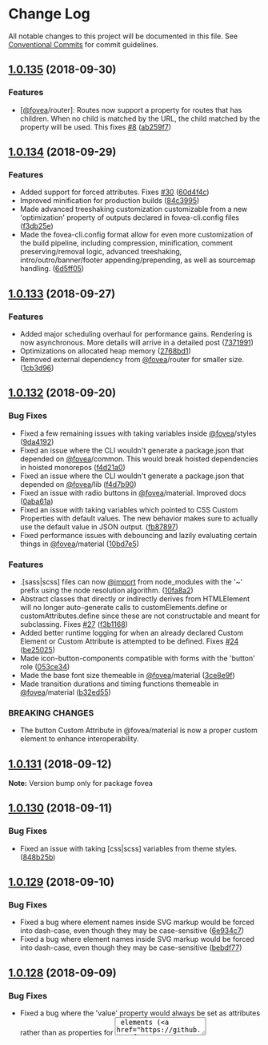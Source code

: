 # Change Log

All notable changes to this project will be documented in this file.
See [Conventional Commits](https://conventionalcommits.org) for commit guidelines.

<a name="1.0.135"></a>
## [1.0.135](https://github.com/fovea-org/fovea/compare/v1.0.134...v1.0.135) (2018-09-30)


### Features

* [[@fovea](https://github.com/fovea)/router]: Routes now support a  property for routes that has children. When no child is matched by the URL, the child matched by the  property will be used. This fixes [#8](https://github.com/fovea-org/fovea/issues/8) ([ab259f7](https://github.com/fovea-org/fovea/commit/ab259f7))





<a name="1.0.134"></a>
## [1.0.134](https://github.com/fovea-org/fovea/compare/v1.0.133...v1.0.134) (2018-09-29)


### Features

* Added support for forced attributes. Fixes [#30](https://github.com/fovea-org/fovea/issues/30) ([60d4f4c](https://github.com/fovea-org/fovea/commit/60d4f4c))
* Improved minification for production builds ([84c3995](https://github.com/fovea-org/fovea/commit/84c3995))
* Made advanced treeshaking customization customizable from a new 'optimization' property of outputs declared in fovea-cli.config files ([f3db25e](https://github.com/fovea-org/fovea/commit/f3db25e))
* Made the fovea-cli.config format allow for even more customization of the build pipeline, including compression, minification, comment preserving/removal logic, advanced treeshaking, intro/outro/banner/footer appending/prepending, as well as sourcemap handling. ([6d5ff05](https://github.com/fovea-org/fovea/commit/6d5ff05))





<a name="1.0.133"></a>
## [1.0.133](https://github.com/fovea-org/fovea/compare/v1.0.132...v1.0.133) (2018-09-27)


### Features

* Added major scheduling overhaul for performance gains. Rendering is now asynchronous. More details will arrive in a detailed post ([7371991](https://github.com/fovea-org/fovea/commit/7371991))
* Optimizations on allocated heap memory ([2768bd1](https://github.com/fovea-org/fovea/commit/2768bd1))
* Removed external dependency from [@fovea](https://github.com/fovea)/router for smaller size. ([1cb3d96](https://github.com/fovea-org/fovea/commit/1cb3d96))





<a name="1.0.132"></a>
## [1.0.132](https://github.com/fovea-org/fovea/compare/v1.0.131...v1.0.132) (2018-09-20)


### Bug Fixes

* Fixed a few remaining issues with taking variables inside [@fovea](https://github.com/fovea)/styles ([9da4192](https://github.com/fovea-org/fovea/commit/9da4192))
* Fixed an issue where the CLI wouldn't generate a package.json that depended on [@fovea](https://github.com/fovea)/common. This would break hoisted dependencies in hoisted monorepos ([f4d21a0](https://github.com/fovea-org/fovea/commit/f4d21a0))
* Fixed an issue where the CLI wouldn't generate a package.json that depended on [@fovea](https://github.com/fovea)/lib ([f4d7b90](https://github.com/fovea-org/fovea/commit/f4d7b90))
* Fixed an issue with radio buttons in [@fovea](https://github.com/fovea)/material. Improved docs ([0aba61a](https://github.com/fovea-org/fovea/commit/0aba61a))
* Fixed an issue with taking variables which pointed to CSS Custom Properties with default values. The new behavior makes sure to actually use the default value in JSON output. ([fb87897](https://github.com/fovea-org/fovea/commit/fb87897))
* Fixed performance issues with debouncing and lazily evaluating certain things in [@fovea](https://github.com/fovea)/material ([10bd7e5](https://github.com/fovea-org/fovea/commit/10bd7e5))


### Features

* .[sass|scss] files can now [@import](https://github.com/import) from node_modules with the '~' prefix using the node resolution algorithm. ([10fa8a2](https://github.com/fovea-org/fovea/commit/10fa8a2))
* Abstract classes that directly or indirectly derives from HTMLElement will no longer auto-generate calls to customElements.define or customAttributes.define since these are not constructable and meant for subclassing. Fixes [#27](https://github.com/fovea-org/fovea/issues/27) ([f3b1168](https://github.com/fovea-org/fovea/commit/f3b1168))
* Added better runtime logging for when an already declared Custom Element or Custom Attribute is attempted to be defined. Fixes [#24](https://github.com/fovea-org/fovea/issues/24) ([be25025](https://github.com/fovea-org/fovea/commit/be25025))
* Made icon-button-components compatible with forms with the 'button' role ([053ce34](https://github.com/fovea-org/fovea/commit/053ce34))
* Made the base font size themeable in [@fovea](https://github.com/fovea)/material ([3ce8e9f](https://github.com/fovea-org/fovea/commit/3ce8e9f))
* Made transition durations and timing functions themeable in [@fovea](https://github.com/fovea)/material ([b32ed55](https://github.com/fovea-org/fovea/commit/b32ed55))


### BREAKING CHANGES

* The button Custom Attribute in @fovea/material is now a proper custom element to enhance interoperability.





<a name="1.0.131"></a>
## [1.0.131](https://github.com/fovea-org/fovea/compare/v1.0.130...v1.0.131) (2018-09-12)

**Note:** Version bump only for package fovea





<a name="1.0.130"></a>
## [1.0.130](https://github.com/fovea-org/fovea/compare/v1.0.129...v1.0.130) (2018-09-11)


### Bug Fixes

* Fixed an issue with taking [css|scss] variables from theme styles. ([848b25b](https://github.com/fovea-org/fovea/commit/848b25b))





<a name="1.0.129"></a>
## [1.0.129](https://github.com/fovea-org/fovea/compare/v1.0.128...v1.0.129) (2018-09-10)


### Bug Fixes

* Fixed a bug where element names inside SVG markup would be forced into dash-case, even though they may be case-sensitive ([6e934c7](https://github.com/fovea-org/fovea/commit/6e934c7))
* Fixed a bug where element names inside SVG markup would be forced into dash-case, even though they may be case-sensitive ([bebdf77](https://github.com/fovea-org/fovea/commit/bebdf77))





<a name="1.0.128"></a>
## [1.0.128](https://github.com/fovea-org/fovea/compare/v1.0.127...v1.0.128) (2018-09-09)


### Bug Fixes

* Fixed a bug where the 'value' property would always be set as attributes rather than as properties for <textarea> elements ([72d63a4](https://github.com/fovea-org/fovea/commit/72d63a4))
* Made the 'dir' property forced as an attribute for custom elements ([659e54c](https://github.com/fovea-org/fovea/commit/659e54c))


### Features

* Made the default host name in serve configs use the identifier provided as app name when using fovea create. This fixes [#23](https://github.com/fovea-org/fovea/issues/23) ([d52d7bd](https://github.com/fovea-org/fovea/commit/d52d7bd))





<a name="1.0.127"></a>
## [1.0.127](https://github.com/fovea-org/fovea/compare/v1.0.126...v1.0.127) (2018-08-31)

**Note:** Version bump only for package fovea





<a name="1.0.126"></a>
## [1.0.126](https://github.com/fovea-org/fovea/compare/v1.0.125...v1.0.126) (2018-08-30)

**Note:** Version bump only for package fovea





<a name="1.0.125"></a>
## [1.0.125](https://github.com/fovea-org/fovea/compare/v1.0.124...v1.0.125) (2018-08-26)

**Note:** Version bump only for package fovea





<a name="1.0.124"></a>
## [1.0.124](https://github.com/fovea-org/fovea/compare/v1.0.123...v1.0.124) (2018-08-23)


### Bug Fixes

* Fixed an issue where global styles wouldn't be updated in watch mode. Fixes [#1](https://github.com/fovea-org/fovea/issues/1) ([c507eea](https://github.com/fovea-org/fovea/commit/c507eea))
* Fixed an issue where the Rollup watcher wouldn't be fully detached on rebuilds in watch mode ([bd11537](https://github.com/fovea-org/fovea/commit/bd11537))
* More work on tree-shaking ([bb129e2](https://github.com/fovea-org/fovea/commit/bb129e2))
* More work on tree-shaking ([7747a64](https://github.com/fovea-org/fovea/commit/7747a64))





<a name="1.0.123"></a>
## [1.0.123](https://github.com/fovea-org/fovea/compare/v1.0.122...v1.0.123) (2018-08-14)


### Features

* Removed compiler hints this doesn't play well with code splitting.\nfix: Fixed a bug where parent components weren't always detected as such when using code splitting.\nfeat: Removed the need to perform a full dry run before performing compilation ([3ecb729](https://github.com/fovea-org/fovea/commit/3ecb729))





<a name="1.0.122"></a>
## [1.0.122](https://github.com/fovea-org/fovea/compare/v1.0.121...v1.0.122) (2018-08-10)


### Bug Fixes

* Fixed an SVG issue. ([0d6068c](https://github.com/fovea-org/fovea/commit/0d6068c))
* Removed redundant tsconfig libs ([ec9c69b](https://github.com/fovea-org/fovea/commit/ec9c69b))





<a name="1.0.121"></a>
## [1.0.121](https://github.com/fovea-org/fovea/compare/v1.0.120...v1.0.121) (2018-08-09)

**Note:** Version bump only for package fovea





<a name="1.0.120"></a>
## [1.0.120](https://github.com/fovea-org/fovea/compare/v1.0.119...v1.0.120) (2018-08-09)

**Note:** Version bump only for package fovea





<a name="1.0.119"></a>
## [1.0.119](https://github.com/fovea-org/fovea/compare/v1.0.118...v1.0.119) (2018-08-09)

**Note:** Version bump only for package fovea





<a name="1.0.118"></a>
## [1.0.118](https://github.com/fovea-org/fovea/compare/v1.0.117...v1.0.118) (2018-08-09)

**Note:** Version bump only for package fovea





<a name="1.0.117"></a>
## [1.0.117](https://github.com/fovea-org/fovea/compare/v1.0.116...v1.0.117) (2018-08-09)

**Note:** Version bump only for package fovea





<a name="1.0.116"></a>
## [1.0.116](https://github.com/fovea-org/fovea/compare/v1.0.115...v1.0.116) (2018-08-09)

**Note:** Version bump only for package fovea





<a name="1.0.115"></a>
## [1.0.115](https://github.com/fovea-org/fovea/compare/v1.0.114...v1.0.115) (2018-08-09)

**Note:** Version bump only for package fovea





<a name="1.0.114"></a>
## [1.0.114](https://github.com/fovea-org/fovea/compare/v1.0.113...v1.0.114) (2018-08-09)


### Bug Fixes

* Fixed an issue where attributes provided to SVG elements would be forced into dash-case, even though SVG elements may receive case-sensitive attributes ([4694e0b](https://github.com/fovea-org/fovea/commit/4694e0b))
* Fixed an issue where attributes provided to SVG elements would be forced into dash-case, even though SVG elements may receive case-sensitive attributes ([e6d24ec](https://github.com/fovea-org/fovea/commit/e6d24ec))





<a name="1.0.113"></a>
## [1.0.113](https://github.com/fovea-org/fovea/compare/v1.0.112...v1.0.113) (2018-07-25)




**Note:** Version bump only for package fovea

<a name="1.0.112"></a>
## [1.0.112](https://github.com/fovea-org/fovea/compare/v1.0.111...v1.0.112) (2018-07-25)


### Bug Fixes

* Fixed an issue where extending other components would break in watch mode because it doesn't guarantee the discovery order of components without dry runs ([336fe67](https://github.com/fovea-org/fovea/commit/336fe67))




<a name="1.0.111"></a>
## [1.0.111](https://github.com/fovea-org/fovea/compare/v1.0.110...v1.0.111) (2018-07-24)




**Note:** Version bump only for package fovea

<a name="1.0.110"></a>
## [1.0.110](https://github.com/fovea-org/fovea/compare/v1.0.109...v1.0.110) (2018-07-23)


### Bug Fixes

* Fixed a bug where the same component could be rendered multiple times if connectedCallback was invoked manually ([26dd8cd](https://github.com/fovea-org/fovea/commit/26dd8cd))




<a name="1.0.109"></a>
## [1.0.109](https://github.com/fovea-org/fovea/compare/v1.0.108...v1.0.109) (2018-07-18)


### Bug Fixes

* Made sure to upgrade custom attributes within the __construct private lib helper, and to dispose them from __dispose to avoid having to make 'constructCustomAttribute' public ([6180e8a](https://github.com/fovea-org/fovea/commit/6180e8a))




<a name="1.0.108"></a>
## [1.0.108](https://github.com/fovea-org/fovea/compare/v1.0.107...v1.0.108) (2018-07-18)


### Bug Fixes

* Fixed a bug in which custom attributes would sometimes be disposed prematurely ([97256fc](https://github.com/fovea-org/fovea/commit/97256fc))
* Fixed a bug in which stats would be calculated wrong under some circumstances when multiple components or custom attributes are declared within the same file ([becd27f](https://github.com/fovea-org/fovea/commit/becd27f))
* Fixed an issue where connectedCallbacks and disconnectedCallbacks of Custom Attributes would either not fire or fire at the wrong times under some circumstances. ([f20aac9](https://github.com/fovea-org/fovea/commit/f20aac9))
* Fixed an issue with compiler comments that would be stripped under some circumstances when not anticipated ([da3d6fc](https://github.com/fovea-org/fovea/commit/da3d6fc))




<a name="1.0.107"></a>
## [1.0.107](https://github.com/fovea-org/fovea/compare/v1.0.106...v1.0.107) (2018-07-16)


### Bug Fixes

* Fixed an issue with toggling class attribute values ([3e117e3](https://github.com/fovea-org/fovea/commit/3e117e3))




<a name="1.0.106"></a>
## [1.0.106](https://github.com/fovea-org/fovea/compare/v1.0.105...v1.0.106) (2018-07-15)


### Features

* Added logging for when a listener is declared for an unknown element ([56dcd13](https://github.com/fovea-org/fovea/commit/56dcd13))
* Implemented support for host attributes. This allows hosts to declaratively data bind to the host, including default style properties, classes, custom attributes, et cetera ([b004e10](https://github.com/fovea-org/fovea/commit/b004e10))




<a name="1.0.105"></a>
## [1.0.105](https://github.com/fovea-org/fovea/compare/v1.0.104...v1.0.105) (2018-07-11)


### Bug Fixes

* Added class-list to polyfills array ([a1c0d6d](https://github.com/fovea-org/fovea/commit/a1c0d6d))
* Fixed a bog with toggling classes ([79c43f2](https://github.com/fovea-org/fovea/commit/79c43f2))




<a name="1.0.104"></a>
## [1.0.104](https://github.com/fovea-org/fovea/compare/v1.0.103...v1.0.104) (2018-07-11)


### Bug Fixes

* Removed an unneeded method inside the compressPlugin ([21cd599](https://github.com/fovea-org/fovea/commit/21cd599))




<a name="1.0.103"></a>
## [1.0.103](https://github.com/fovea-org/fovea/compare/v1.0.102...v1.0.103) (2018-07-11)


### Bug Fixes

* Fixed an issue where multiple decorators could not annotate the same methods ([c707cd3](https://github.com/fovea-org/fovea/commit/c707cd3))
* Fixed an issue with a wrong import ([1137b5b](https://github.com/fovea-org/fovea/commit/1137b5b))




<a name="1.0.102"></a>
## [1.0.102](https://github.com/fovea-org/fovea/compare/v1.0.101...v1.0.102) (2018-07-02)




**Note:** Version bump only for package fovea

<a name="1.0.101"></a>
## [1.0.101](https://github.com/fovea-org/fovea/compare/v1.0.100...v1.0.101) (2018-07-02)




**Note:** Version bump only for package fovea

<a name="1.0.100"></a>
## [1.0.100](https://github.com/fovea-org/fovea/compare/v1.0.99...v1.0.100) (2018-07-02)


### Bug Fixes

* The MAIN_ICON should be a base64-encoded PNG rather than SVG ([3abd88a](https://github.com/fovea-org/fovea/commit/3abd88a))




<a name="1.0.99"></a>
## [1.0.99](https://github.com/fovea-org/fovea/compare/v1.0.98...v1.0.99) (2018-06-30)




**Note:** Version bump only for package fovea

<a name="1.0.98"></a>
## [1.0.98](https://github.com/fovea-org/fovea/compare/v1.0.97...v1.0.98) (2018-06-30)


### Bug Fixes

* Fixed wrong URLs to packages in standard template generated by [@fovea](https://github.com/fovea)/cli ([8a98009](https://github.com/fovea-org/fovea/commit/8a98009))




<a name="1.0.97"></a>
## [1.0.97](https://github.com/fovea-org/fovea/compare/v1.0.96...v1.0.97) (2018-06-30)


### Bug Fixes

* Missing Fovea plugin for package [@fovea](https://github.com/fovea)/router. Unnecessary dependency injection plugins for packages that doesn't rely on it has been removed ([7ae3e9d](https://github.com/fovea-org/fovea/commit/7ae3e9d))




<a name="1.0.96"></a>
## [1.0.96](https://github.com/fovea-org/fovea/compare/v1.0.95...v1.0.96) (2018-06-30)


### Bug Fixes

* Fixed an issue where the bin generated by [@fovea](https://github.com/fovea)/cli didn't point to any file ([0d6ecd2](https://github.com/fovea-org/fovea/commit/0d6ecd2))




<a name="1.0.95"></a>
## [1.0.95](https://github.com/fovea-org/fovea/compare/v1.0.94...v1.0.95) (2018-06-30)




**Note:** Version bump only for package fovea

<a name="1.0.94"></a>
## [1.0.94](https://github.com/fovea-org/fovea/compare/v0.1.3...v1.0.94) (2018-06-30)


### Bug Fixes

* bumped base version since [@fovea](https://github.com/fovea)/dom is currently at v1.0.93 ([8cb7162](https://github.com/fovea-org/fovea/commit/8cb7162))
* Fixed issues where postcss would be polluted by the scss parser. ([ed5b9bf](https://github.com/fovea-org/fovea/commit/ed5b9bf))




<a name="0.1.3"></a>
## [0.1.3](https://github.com/fovea-org/fovea/compare/v0.1.2...v0.1.3) (2018-06-30)


### Bug Fixes

* Added missing [@types](https://github.com/types)/chokidar to [@fovea](https://github.com/fovea)/cli ([0b1b6b3](https://github.com/fovea-org/fovea/commit/0b1b6b3))
* Fixed a lint issue ([b406156](https://github.com/fovea-org/fovea/commit/b406156))




<a name="0.1.2"></a>
## 0.1.2 (2018-06-30)




**Note:** Version bump only for package fovea

<a name="0.1.1"></a>
## 0.1.1 (2018-06-30)




**Note:** Version bump only for package fovea
